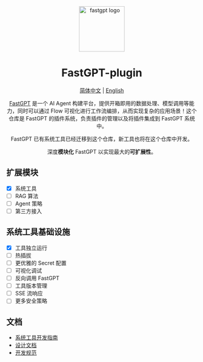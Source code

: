 <div align="center">
<a href="https://tryfastgpt.ai/"><img src="https://github.com/labring/FastGPT/raw/main/.github/imgs/logo.svg" width="120" height="120" alt="fastgpt logo"></a>

# FastGPT-plugin

<p align="center">
  <a href="./README_zh_CN.md">简体中文</a> |
  <a href="./README.md">English</a>
</p>

[FastGPT](https://github.com/labring/FastGPT) 是一个 AI Agent 构建平台，提供开箱即用的数据处理、模型调用等能力，同时可以通过 Flow 可视化进行工作流编排，从而实现复杂的应用场景！这个仓库是 FastGPT 的插件系统，负责插件的管理以及将插件集成到 FastGPT 系统中。

FastGPT 已有系统工具已经迁移到这个仓库，新工具也将在这个仓库中开发。

深度**模块化** FastGPT 以实现最大的**可扩展性**。
</div>

## 扩展模块

- [x]  系统工具
- [ ]  RAG 算法
- [ ]  Agent 策略
- [ ]  第三方接入

## 系统工具基础设施

- [x]  工具独立运行
- [ ]  热插拔
- [ ]  更优雅的 Secret 配置
- [ ]  可视化调试
- [ ]  反向调用 FastGPT
- [ ]  工具版本管理
- [ ]  SSE 流响应
- [ ]  更多安全策略

## 文档

- [系统工具开发指南](https://doc.tryfastgpt.ai/docs/introduction/guide/plugins/dev_system_tool)
- [设计文档](https://doc.tryfastgpt.ai/docs/introduction/development/design/design_plugin)
- [开发规范](./dev_zh_CN.md)
